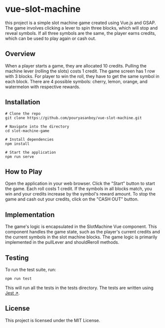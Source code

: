 # vue-slot-machine
this project is a simple slot machine game created using Vue.js and GSAP. The game involves clicking a lever to spin three blocks, which will stop and reveal symbols. If all three symbols are the same, the player earns credits, which can be used to play again or cash out.

## Overview
When a player starts a game, they are allocated 10 credits. Pulling the machine lever (rolling the slots) costs 1 credit. The game screen has 1 row with 3 blocks. For player to win the roll, they have to get the same symbol in each block. There are 4 possible symbols: cherry, lemon, orange, and watermelon with respective rewards.

## Installation
```
# Clone the repo
git clone https://github.com/pouryasanboy/vue-slot-machine.git

# Navigate into the directory
cd slot-machine-game

# Install dependencies
npm install

# Start the application
npm run serve
```

## How to Play
Open the application in your web browser.
Click the "Start" button to start the game.
Each roll costs 1 credit.
If the symbols in all blocks match, you win and your credits increase by the symbol's reward amount.
To stop the game and cash out your credits, click on the "CASH OUT" button.

## Implementation
The game's logic is encapsulated in the SlotMachine Vue component. This component handles the game state, such as the player's current credits and the current symbols in the slot machine blocks. The game logic is primarily implemented in the pullLever and shouldReroll methods.

## Testing
To run the test suite, run:
```
npm run test
```
This will run all the tests in the tests directory. The tests are written using [Jest ↗](https://jestjs.io/).

## License
This project is licensed under the MIT License.
